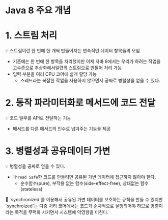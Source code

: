 # Java 8 주요 개념

# 1. 스트림 처리

<aside>
💡 스트림이란 한 번에 한 개씩 만들어지는 연속적인 데이터 항목들의 모임

</aside>

- 기존에는 한 번에 한 항목을 처리했지만 이제 자바 8에서는 우리가 하려는 작업을 고수준으로 추상화해서일련의 스트림으로 만들어 처리 가능
- 입력 부분을 여러 CPU 코어에 쉽게 할당 가능
    - 스레드라는 복잡한 작업을 사용하지 않으면서 공짜로 병렬성을 얻을 수 있다.

# 2. 동작 파라미터화로 메서드에 코드 전달

<aside>
💡 코드 일부를 API로 전달하는 기능

</aside>

- 메서드를 다른 메서드의 인수로 넘겨주는 기능을 제공

# 3. 병렬성과 공유데이터 가변

<aside>
💡 병렬성을 공짜로 얻을 수 있다.

</aside>

- `Thread Safe`한 코드를 만들려면 공유된 가변 데이터에 접근하지 않아야 한다.
    - 순수함수(pure), 부작용 없는 함수(side-effect-free), 상태없는 함수(stateless)
    

<aside>
🚨 `synchronized`를 이용해서 공유된 가변 데이터를 보호하는 규칙을 만들 수 있지만 `synchroized`는 다중 처리 코어에서는 코드가 순차적으로 실행되어야 하므로 병렬이라는 목적을 무력화 시키면서 시스템에 악영향을 미친다.

</aside>
